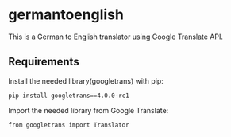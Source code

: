 # germantoenglish
This is a German to English translator using Google Translate API.

## Requirements


Install the needed library(googletrans) with pip:

```console
pip install googletrans==4.0.0-rc1
```
Import the needed library from Google Translate:

`from googletrans import Translator`




